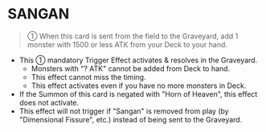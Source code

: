 
# SANGAN  
> ① When this card is sent from the field to the Graveyard, add 1 monster with 1500 or less ATK from your Deck to your hand.

*   This ① mandatory Trigger Effect activates & resolves in the Graveyard.
    *   Monsters with "? ATK" cannot be added from Deck to hand.
    *   This effect cannot miss the timing.
    *   This effect activates even if you have no more monsters in Deck.
*   If the Summon of this card is negated with "Horn of Heaven", this effect does not activate.
*   This effect will not trigger if "Sangan" is removed from play (by "Dimensional Fissure", etc.) instead of being sent to the Graveyard.

  